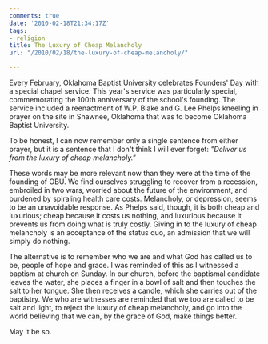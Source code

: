 ```yaml
---
comments: true
date: '2010-02-18T21:34:17Z'
tags:
- religion
title: The Luxury of Cheap Melancholy
url: "/2010/02/18/the-luxury-of-cheap-melancholy/"

---
```

<p>Every February, Oklahoma Baptist University celebrates Founders' Day with a special chapel service. This year's service was particularly special, commemorating the 100th anniversary of the school's founding. The service included a reenactment of W.P. Blake and G. Lee Phelps kneeling in prayer on the site in Shawnee, Oklahoma that was to become Oklahoma Baptist University. </p>
<p>To be honest, I can now remember only a single sentence from either prayer, but it is a sentence that I don't think I will ever forget: <em>"Deliver us from the luxury of cheap melancholy."</em> </p>
<p>These words may be more relevant now than they were at the time of the founding of OBU. We find ourselves struggling to recover from a recession, embroiled in two wars, worried about the future of the environment, and burdened by spiraling health care costs. Melancholy, or depression, seems to be an unavoidable response. As Phelps said, though, it is both cheap and luxurious; cheap because it costs us nothing, and luxurious because it prevents us from doing what is truly costly. Giving in to the luxury of cheap melancholy is an acceptance of the status quo, an admission that we will simply do nothing.</p>
<p>The alternative is to remember who we are and what God has called us to be, people of hope and grace. I was reminded of this as I witnessed a baptism at church on Sunday. In our church, before the baptismal candidate leaves the water, she places a finger in a bowl of salt and then touches the salt to her tongue. She then receives a candle, which she carries out of the baptistry. We who are witnesses are reminded that we too are called to be salt and light, to reject the luxury of cheap melancholy, and go into the world believing that we can, by the grace of God, make things better.</p>
<p>May it be so.</p>
